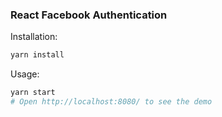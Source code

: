 ### React Facebook Authentication

Installation:
```bash
yarn install
```

Usage:
```bash
yarn start 
# Open http://localhost:8080/ to see the demo
```
